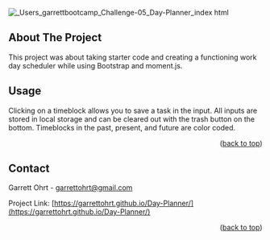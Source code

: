 <a name="readme-top"></a>

<!-- ABOUT THE PROJECT -->
![_Users_garrettbootcamp_Challenge-05_Day-Planner_index html](https://user-images.githubusercontent.com/109110256/193668034-247be871-9768-4a32-89a5-bf9e631c0030.png)

## About The Project
This project was about taking starter code and creating a functioning work day scheduler while using Bootstrap and moment.js.




<!-- USAGE EXAMPLES -->
## Usage

Clicking on a timeblock allows you to save a task in the input. All inputs are stored in local storage and can be cleared out with the trash button on the bottom. Timeblocks in the past, present, and future are color coded.


<p align="right">(<a href="#readme-top">back to top</a>)</p>


<!-- CONTACT -->
## Contact

Garrett Ohrt - garrettohrt@gmail.com

Project Link: [https://garrettohrt.github.io/Day-Planner/](https://garrettohrt.github.io/Day-Planner/)


<p align="right">(<a href="#readme-top">back to top</a>)</p>